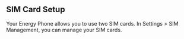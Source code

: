 ## SIM Card Setup

Your Energy Phone allows you to use two SIM cards. In Settings > SIM Management, you can manage your SIM cards.
